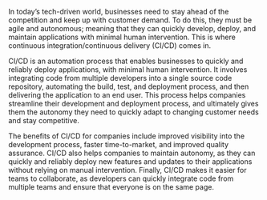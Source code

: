 In today’s tech-driven world, businesses need to stay ahead of the competition and keep up with customer demand. To do this, they must be agile and autonomous; meaning that they can quickly develop, deploy, and maintain applications with minimal human intervention. This is where continuous integration/continuous delivery (CI/CD) comes in.

CI/CD is an automation process that enables businesses to quickly and reliably deploy applications, with minimal human intervention. It involves integrating code from multiple developers into a single source code repository, automating the build, test, and deployment process, and then delivering the application to an end user. This process helps companies streamline their development and deployment process, and ultimately gives them the autonomy they need to quickly adapt to changing customer needs and stay competitive.

The benefits of CI/CD for companies include improved visibility into the development process, faster time-to-market, and improved quality assurance. CI/CD also helps companies to maintain autonomy, as they can quickly and reliably deploy new features and updates to their applications without relying on manual intervention. Finally, CI/CD makes it easier for teams to collaborate, as developers can quickly integrate code from multiple teams and ensure that everyone is on the same page.
